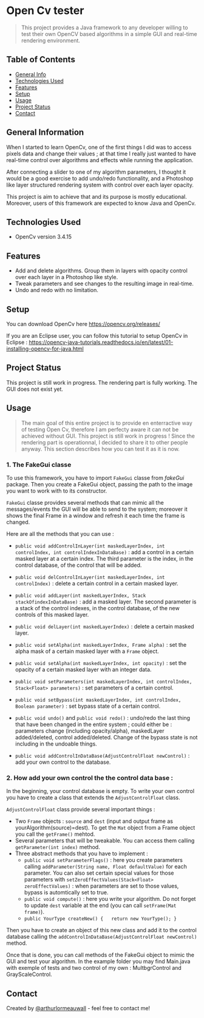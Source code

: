 # Open Cv tester

> This project provides a Java framework to any developer willing to test their own OpenCV based algorithms in a simple GUI and real-time rendering environment.

## Table of Contents
* [General Info](#general-information)
* [Technologies Used](#technologies-used)
* [Features](#features)
* [Setup](#setup)
* [Usage](#usage)
* [Project Status](#project-status)
* [Contact](#contact)


## General Information

When I started to learn OpenCv, one of the first things I did was to access pixels data and change their values ; at that time I really just wanted to have real-time control over algorithms and effects while running the application.

After connecting a slider to one of my algorithm parameters, I thought it would be a good exercise to add undo/redo functionality, and a Photoshop like layer structured rendering system with control over each layer opacity.

This project is aim to achieve that and its purpose is mostly educational. Moreover, users of this framework are expected to know Java and OpenCv.


## Technologies Used

- OpenCv version 3.4.15


## Features
- Add and delete algorithms. Group them in layers with opacity control over each layer in a Photoshop like style.
- Tweak parameters and see changes to the resulting image in real-time.
- Undo and redo with no limitation.


## Setup
You can download OpenCv here https://opencv.org/releases/

If you are an Eclipse user, you can follow this tutorial to setup OpenCv in Eclipse :
https://opencv-java-tutorials.readthedocs.io/en/latest/01-installing-opencv-for-java.html


## Project Status
This project is still work in progress.
The rendering part is fully working. The GUI does not exist yet.


## Usage

>The main goal of this entire project is to provide en enterractive way of testing Open Cv, therefore I am perfecty aware it can not be achieved without GUI. This project is still work in progress !
Since the rendering part is operationnal, I decided to share it to other people anyway. This section describes how you can test it as it is now.

### 1. The FakeGui classe

To use this framework, you have to import `FakeGui` classe from *fakeGui* package. Then you create a FakeGui object, passing the path to the image you want to work with to its constructor.

`FakeGui` classe provides several methods that can mimic all the messages/events the GUI will be able to send to the system; moreover it shows the final Frame in a window and refresh it each time the frame is changed.

Here are all the methods that you can use :

- `public void addControlInLayer(int maskedLayerIndex, int controlIndex, int controlIndexInDataBase)` : add a control in a certain masked layer at a certain index. The third parameter is the index, in the control database, of the control that will be added.

- `public void delControlInLayer(int maskedLayerIndex, int controlIndex)` : delete a certain control in a certain masked layer.

- `public void addLayer(int maskedLayerIndex, Stack stackOfindexInDataBase)` : add a masked layer. The second parameter is a stack of the control indexes, in the control database, of the new controls of this masked layer.

- `public void delLayer(int maskedLayerIndex)` : delete a certain masked layer.

- `public void setAlpha(int maskedLayerIndex, Frame alpha)` 	: set the alpha mask of a certain masked layer with a `Frame` object.

- `public void setAlpha(int maskedLayerIndex, int opacity)` : set the opacity of a certain masked layer with an integer data.

- `public void setParameters(int maskedLayerIndex, int controlIndex, Stack<Float> parameters)` : set parameters of a certain control.

- `public void setBypass(int maskedLayerIndex, int controlIndex, Boolean parameter)` : set bypass state of a certain control. 

- `public void undo()` and  `public void redo()`  : undo/redo the last thing that have been changed in the entire system ; could either be : parameters change (including opacity/alpha), maskedLayer added/deleted, control added/deleted. Change of the bypass state is not including in the undoable things.

- `public void addControlInDataBase(AdjustControlFloat newControl)` : add your own control to the database.


### 2. How add your own control the the control data base :

In the beginning, your control database is empty. 
To write your own control you have to create a class that extends the `AdjustControlFloat` class.

`AdjustControlFloat` class provide several important things : 
* Two `Frame` objects : `source` and `dest` (input and output frame as yourAlgorithm(source)=dest). To get the `Mat` object from a Frame object you call the `getFrame()` mehtod.
* Several parameters that will be tweakable. You can access them calling `getParameter(int index)` method.
* Three abstract methods that you have to implement : 
  * `public void setParameterFlags()` : here you create parameters calling `addParameter(String name, Float defaultValue)` for each parameter. You can also set certain special values for those parameters with `setZeroEffectValues(Stack<Float> zeroEffectValues)` : when parameters are set to those values, bypass is automtically set to true.
  * `public void compute()` : here you write your algorithm. Do not forget to update `dest` variable at the end (you can call `setFrame(Mat frame)`).
  * `public YourType createNew() {	
		return new YourType();
	}`

Then you have to create an object of this new class and add it to the control database calling the `addControlInDataBase(AdjustControlFloat newControl)` method.

Once that is done, you can call methods of the FakeGui object to mimic the GUI and test your algorithm.
In the example folder you may find Main.java with exemple of tests and two control of my own : MultbgrControl and GrayScaleControl. 


## Contact
Created by [@arthurlormeauwall](https://github.com/arthurlormeauwall) - feel free to contact me!



